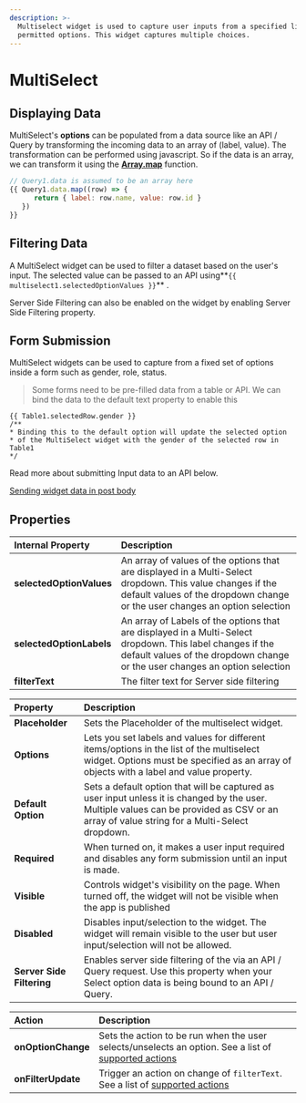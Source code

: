 ```yaml
---
description: >-
  Multiselect widget is used to capture user inputs from a specified list of
  permitted options. This widget captures multiple choices.
---
```


# MultiSelect

## Displaying Data

MultiSelect's **options** can be populated from a data source like an API / Query by transforming the incoming data to an array of \(label, value\). The transformation can be performed using javascript. So if the data is an array, we can transform it using the [**Array.map**](https://developer.mozilla.org/en-US/docs/Web/JavaScript/Reference/Global_Objects/TypedArray/map) function.

```javascript
// Query1.data is assumed to be an array here
{{ Query1.data.map((row) => { 
      return { label: row.name, value: row.id } 
   }) 
}}
```

## Filtering Data

A MultiSelect widget can be used to filter a dataset based on the user's input. The selected value can be passed to an API using**`{{ multiselect1.selectedOptionValues }}`** .

Server Side Filtering can also be enabled on the widget by enabling Server Side Filtering property.

## **Form Submission**

MultiSelect widgets can be used to capture from a fixed set of options inside a form such as gender, role, status.

> Some forms need to be pre-filled data from a table or API. We can bind the data to the default text property to enable this


```text
{{ Table1.selectedRow.gender }}
/**
* Binding this to the default option will update the selected option 
* of the MultiSelect widget with the gender of the selected row in Table1
*/
```

Read more about submitting Input data to an API below.

[Sending widget data in post body](multiselect.md)

## Properties

| Internal Property | Description |
| :--- | :--- |
| **selectedOptionValues** | An array of values of the options that are displayed in a Multi-Select dropdown. This value changes if the default values of the dropdown change or the user changes an option selection |
| **selectedOptionLabels** | An array of Labels of the options that are displayed in a Multi-Select dropdown. This label changes if the default values of the dropdown change or the user changes an option selection |
| **filterText** | The filter text for Server side filtering |

| Property | Description |
| :--- | :--- |
| **Placeholder** | Sets the Placeholder of the multiselect widget. |
| **Options** | Lets you set labels and values for different items/options in the list of the multiselect widget. Options must be specified as an array of objects with a label and value property. |
| **Default Option** | Sets a default option that will be captured as user input unless it is changed by the user. Multiple values can be provided as CSV or an array of value string for a Multi-Select dropdown. |
| **Required** | When turned on, it makes a user input required and disables any form submission until an input is made. |
| **Visible** | Controls widget's visibility on the page. When turned off, the widget will not be visible when the app is published |
| **Disabled** | Disables input/selection to the widget. The widget will remain visible to the user but user input/selection will not be allowed. |
| **Server Side Filtering** | Enables server side filtering of the  via an API / Query request. Use this property when your Select option data is being bound to an API / Query. |

| Action | Description |
| :--- | :--- |
| **onOptionChange** | Sets the action to be run when the user selects/unselects an option. See a list of [supported actions](../core-concepts/writing-code/appsmith-framework.md) |
| **onFilterUpdate** | Trigger an action on change of `filterText`. See a list of [supported actions](../core-concepts/writing-code/appsmith-framework.md) |

